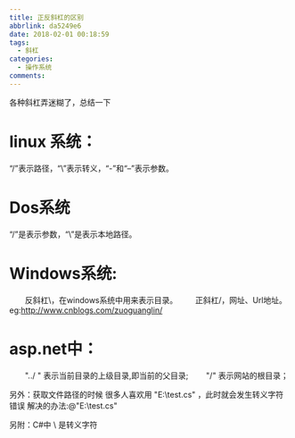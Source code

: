 ```yaml
---
title: 正反斜杠的区别
abbrlink: da5249e6
date: 2018-02-01 00:18:59
tags: 
  - 斜杠
categories:
  - 操作系统
comments:
---
```

各种斜杠弄迷糊了，总结一下
<!-- more -->
# linux 系统：
“/”表示路径，“\”表示转义，“-”和“–”表示参数。
# Dos系统
“/”是表示参数，“\”是表示本地路径。
# Windows系统:
　　反斜杠\，在windows系统中用来表示目录。
　　正斜杠/，网址、Url地址。eg:http://www.cnblogs.com/zuoguanglin/

# asp.net中：
　　"../ "   表示当前目录的上级目录,即当前的父目录;
　　"/"      表示网站的根目录；

另外：获取文件路径的时候 很多人喜欢用 "E:\test.cs" ，此时就会发生转义字符错误 
解决的办法:@"E:\test.cs"

另附：C#中 \ 是转义字符